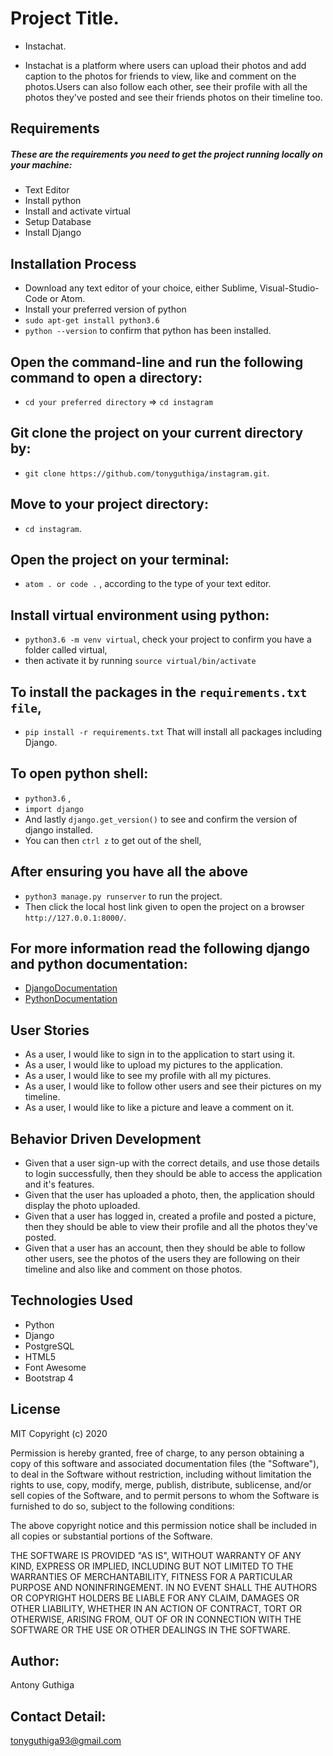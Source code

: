 # Project Title.
 * Instachat.

* Instachat is a platform where users can upload  their photos and add caption to the photos for friends  to view, like and comment on the photos.Users can also follow each other, see their profile with all the photos they've posted and see their friends photos on their timeline too.

## Requirements
##### These are the requirements you need to get the project running locally on your machine:
  * Text Editor
  * Install python
  * Install and activate virtual
  * Setup Database
  * Install Django
  
## Installation Process
 * Download any text editor of your choice, either Sublime, Visual-Studio-Code or Atom.
 * Install your preferred version of python
 * ```sudo apt-get install python3.6```
 * ```python --version``` to confirm that python has been installed.
## Open the command-line and run the following command to open a directory:
  * ```cd your preferred directory``` => ```cd instagram```
## Git clone the project on your current directory by:
  * ```git clone https://github.com/tonyguthiga/instagram.git```.
## Move to your project directory:
 * ```cd instagram```.
## Open the project on your terminal:
  * ```atom . or code .``` , according to the type of your text editor.
## Install virtual environment using python:
  * ```python3.6 -m venv virtual```, check your project to confirm you have a folder called virtual,
  * then activate it by running ```source virtual/bin/activate```
## To install the packages in the ```requirements.txt file```,
  * ```pip install -r requirements.txt```  That will install all packages including Django.
## To open python shell:
  * ```python3.6``` ,
  * ```import django```
  * And lastly ```django.get_version()``` to see and confirm the version of django installed.
  * You can then ```ctrl z``` to get out of the shell,
## After ensuring you have all the above
  * ```python3 manage.py runserver``` to run the project.
  * Then click the local host link given to open the project on a browser ```http://127.0.0.1:8000/```.


## For more information read the following django and python documentation:
  * [DjangoDocumentation](https://docs.djangoproject.com/en/1.11/intro/install/)
  * [PythonDocumentation](https://www.python.org/doc/)

## User Stories
* As a user, I would like to sign in to the application to start using it.
* As a user, I would like to upload my pictures to the application.
* As a user, I would like to see my profile with all my pictures.
* As a user, I would like to follow other users and see their pictures on my timeline.
* As a user, I would like to like a picture and leave a comment on it.



## Behavior Driven Development
* Given that a user sign-up with the correct details, and use those details to login successfully, then they should be able to access the application and it's features.
* Given that the user has uploaded a photo, then, the application should display the photo uploaded.
* Given that a user has logged in, created a profile and posted a picture, then they  should be able 
  to view their profile and all the photos they've posted.
* Given that a user has an account, then they should be able to follow other users, see the photos of the users they are following on their timeline and also like and comment on those photos.



## Technologies Used
* Python
* Django
* PostgreSQL
* HTML5
* Font Awesome
* Bootstrap 4


## License
MIT Copyright (c) 2020 

Permission is hereby granted, free of charge, to any person obtaining a copy
of this software and associated documentation files (the "Software"), to deal
in the Software without restriction, including without limitation the rights
to use, copy, modify, merge, publish, distribute, sublicense, and/or sell
copies of the Software, and to permit persons to whom the Software is
furnished to do so, subject to the following conditions:

The above copyright notice and this permission notice shall be included in all
copies or substantial portions of the Software.

THE SOFTWARE IS PROVIDED "AS IS", WITHOUT WARRANTY OF ANY KIND, EXPRESS OR
IMPLIED, INCLUDING BUT NOT LIMITED TO THE WARRANTIES OF MERCHANTABILITY,
FITNESS FOR A PARTICULAR PURPOSE AND NONINFRINGEMENT. IN NO EVENT SHALL THE
AUTHORS OR COPYRIGHT HOLDERS BE LIABLE FOR ANY CLAIM, DAMAGES OR OTHER
LIABILITY, WHETHER IN AN ACTION OF CONTRACT, TORT OR OTHERWISE, ARISING FROM,
OUT OF OR IN CONNECTION WITH THE SOFTWARE OR THE USE OR OTHER DEALINGS IN THE
SOFTWARE.

## Author:

Antony Guthiga

## Contact Detail:

tonyguthiga93@gmail.com